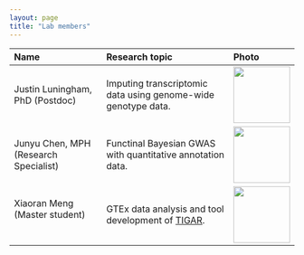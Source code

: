 ```yaml
---
layout: page
title: "Lab members"
---
```


| Name | Research topic | Photo |
| :--- | :---- | :---- |
| Justin Luningham, PhD (Postdoc) &nbsp; &nbsp; &nbsp;| Imputing transcriptomic data using genome-wide genotype data.  &nbsp; &nbsp;  | <img width="100" src="../assets/JustinL.png"> |
| Junyu Chen, MPH (Research Specialist) &nbsp; &nbsp; &nbsp;| Functinal Bayesian GWAS with quantitative annotation data. | <img width="100" src="../assets/Junyu.png"> |
| Xiaoran Meng (Master student) &nbsp; &nbsp; &nbsp; | GTEx data analysis and tool development of [TIGAR](https://github.com/yanglab-emory/TIGAR). | <img width="100" src="../assets/xiaoran.jpg"> |
